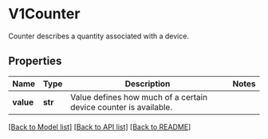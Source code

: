 # V1Counter

Counter describes a quantity associated with a device.
## Properties
Name | Type | Description | Notes
------------ | ------------- | ------------- | -------------
**value** | **str** | Value defines how much of a certain device counter is available. | 

[[Back to Model list]](../README.md#documentation-for-models) [[Back to API list]](../README.md#documentation-for-api-endpoints) [[Back to README]](../README.md)


